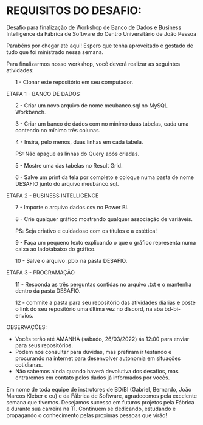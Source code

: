 # REQUISITOS DO DESAFIO:

<p> Desafio para finalização de Workshop de Banco de Dados e Business Intelligence da Fábrica de Software do Centro Universitário de João Pessoa

Parabéns por chegar até aqui! Espero que tenha aproveitado e gostado de tudo que foi ministrado nessa semana.

Para finalizarmos nosso workshop, você deverá realizar as seguintes atividades:

<ul> 1 - Clonar este repositório em seu computador.</ul>

ETAPA 1 - BANCO DE DADOS 
<ul> 2 - Criar um novo arquivo de nome meubanco.sql no MySQL Workbench.</ul>
<ul> 3 - Criar um banco de dados com no mínimo duas tabelas, cada uma contendo no mínimo três colunas.</ul>
<ul> 4 - Insira, pelo menos, duas linhas em cada tabela.</ul>
<ul>    PS:  Não apague as linhas do Query após criadas.</ul>
<ul> 5 - Mostre uma das tabelas no Result Grid.</ul>
<ul> 6 - Salve um print da tela por completo e coloque numa pasta de nome DESAFIO junto do arquivo meubanco.sql. </ul>

 ETAPA 2 - BUSINESS INTELLIGENCE
<ul> 7 - Importe o arquivo dados.csv no Power BI.</ul>
<ul> 8 - Crie qualquer gráfico mostrando qualquer associação de variáveis.</ul>
<ul>      PS: Seja criativo e cuidadoso com os títulos e a estética!</ul>
<ul> 9 - Faça um pequeno texto explicando o que o gráfico representa numa caixa ao lado/abaixo do gráfico.</ul>
<ul> 10 - Salve o arquivo .pbix na pasta DESAFIO.</ul>

ETAPA 3 - PROGRAMAÇÃO
<ul> 11 - Responda as três perguntas contidas no arquivo .txt e o mantenha dentro da pasta DESAFIO.</ul>
<ul> 12 - commite a pasta para seu repositório das atividades diárias e poste o link do seu repositório uma última vez no discord, na aba bd-bi-envios.</ul>

OBSERVAÇÕES:
- Vocês terão até AMANHÃ (sábado, 26/03/2022) ás 12:00 para enviar para seus repositórios.
- Podem nos consultar para dúvidas, mas prefiram ir testando e procurando na internet para desenvolver autonomia em situações cotidianas.
- Não sabemos ainda quando haverá devolutiva dos desafios, mas entraremos em contato pelos dados já informados por vocês.

Em nome de toda equipe de instrutores de BD/BI (Gabriel, Bernardo, João Marcos Kleber e eu) e da Fábrica de Software, agradecemos pela excelente semana que tivemos.
Desejamos sucesso em futuros projetos pela Fábrica e durante sua carreira na TI.
Continuem se dedicando, estudando e propagando o conhecimento pelas proximas pessoas que virão!
</p>
